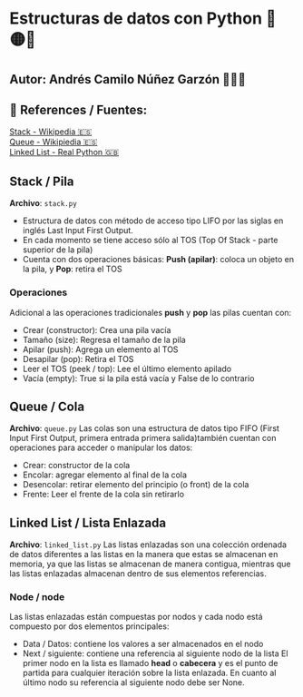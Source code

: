 #  Estructuras de datos con Python 🐍  🟡🔵

## Autor: Andrés Camilo Núñez Garzón 👨🏽‍💻

## 📖 References / Fuentes:

[Stack - Wikipedia 🇪🇸](https://es.wikipedia.org/wiki/Pila_(inform%C3%A1tica))       
[Queue - Wikipiedia 🇪🇸](https://es.wikipedia.org/wiki/Cola_(inform%C3%A1tica))      
[Linked List - Real Python 🇬🇧](https://realpython.com/linked-lists-python/)     

## Stack / Pila
**Archivo**: <code>stack.py</code>
- Estructura de datos con método de acceso tipo LIFO por las siglas en inglés Last Input First Output.
- En cada momento se tiene acceso sólo al TOS (Top Of Stack - parte superior de la pila)
- Cuenta con dos operaciones básicas: **Push (apilar)**: coloca un objeto en la pila, y **Pop**: retira el TOS
### Operaciones
Adicional a las operaciones tradicionales **push** y **pop** las pilas cuentan con:
- Crear (constructor): Crea una pila vacía
- Tamaño (size): Regresa el tamaño de la pila
- Apilar (push): Agrega un elemento al TOS
- Desapilar (pop): Retira el TOS
- Leer el TOS (peek / top): Lee el último elemento apilado
- Vacía (empty): True si la pila está vacía y False de lo contrario

## Queue / Cola
**Archivo**: <code>queue.py</code>
Las colas son una estructura de datos tipo FIFO (First Input First Output, primera entrada primera salida)también cuentan con operaciones para acceder o manipular los datos:
- Crear: constructor de la cola
- Encolar: agregar elemento al final de la cola
- Desencolar: retirar elemento del principio (o front) de la cola
- Frente: Leer el frente de la cola sin retirarlo

## Linked List / Lista Enlazada
**Archivo**: <code>linked_list.py</code>
Las listas enlazadas son una colección ordenada de datos diferentes a las listas en la manera que estas se almacenan en memoria, ya que las listas se almacenan de manera contigua, mientras que las listas enlazadas almacenan dentro de sus elementos referencias.
### Node / node
Las listas enlazadas están compuestas por nodos y cada nodo está compuesto por dos elementos principales:
- Data / Datos: contiene los valores a ser almacenados en el nodo
- Next / siguiente: contiene una referencia al siguiente nodo de la lista
El primer nodo en la lista es llamado **head** o **cabecera** y es el punto de partida para cualquier iteración sobre la lista enlazada.
En cuanto al último nodo su referencia al siguiente nodo debe ser None.